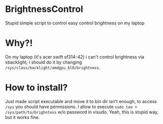 # BrightnessControl
Stupid simple script to control easy control brightness on my laptop

# Why?!

On my laptop (it's acer swift sf314-42) i can't control brightness via xbacklight, i should do it by changing `/sys/class/backlight/amdgpu_bl0/brightness`.

# How to install?

Just made script executable and move it to bin dir isn't enough, to access `/sys` you should have permissions. I allow to execute `sudo tee + /sys/path/to/brighntess` w/o password in visudo. Yeah, this is stupid way, but it works fine.
